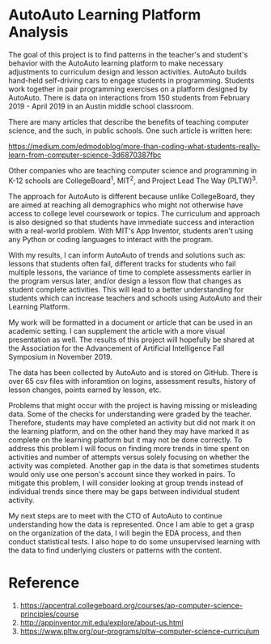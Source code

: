 # AutoAuto Learning Platform Analysis

The goal of this project is to find patterns in the teacher's and student's behavior with the AutoAuto learning platform to make necessary adjustments to curriculum design and lesson activities. AutoAuto builds hand-held self-driving cars to engage students in programming. Students work together in pair programming exercises on a platform designed by AutoAuto. There is data on interactions from 150 students from February 2019 - April 2019 in an Austin middle school classroom. 


There are many articles that describe the benefits of teaching computer science, and the such, in public schools. One such article is written here:

https://medium.com/edmodoblog/more-than-coding-what-students-really-learn-from-computer-science-3d6870387fbc

 Other companies who are teaching computer science and programming in K-12 schools are CollegeBoard<sup>1</sup>, MIT<sup>2</sup>, and Project Lead The Way (PLTW)<sup>3</sup>. 
 
 The approach for AutoAuto is different because unlike CollegeBoard, they are aimed at reaching all demographics who might not otherwise have access to college level coursework or topics. The curriculum and approach is also designed so that students have immediate success and interaction with a real-world problem. With MIT's App Inventor, students aren't using any Python or coding languages to interact with the program. 

With my results, I can inform AutoAuto of trends and solutions such as: lessons that students often fail, different tracks for students who fail multiple lessons, the variance of time to complete assessments earlier in the program versus later, and/or design a lesson flow that changes as student complete activities. This will lead to a better understanding for students which can increase teachers and schools using AutoAuto and their Learning Platform.

My work will be formatted in a document or article that can be used in an academic setting. I can supplement the article with a more visual presentation as well. The results of this project will hopefully be shared at the Association for the Advancement of Artificial Intelligence Fall Symposium in November 2019. 

The data has been collected by AutoAuto and is stored on GitHub. There is over 65 csv files with inforamtion on logins, assessment results, history of lesson changes, points earned by lesson, etc. 

Problems that might occur with the project is having missing or misleading data. Some of the checks for understanding were graded by the teacher. Therefore, students may have completed an activity but did not mark it on the learning platform, and on the other hand they may have marked it as complete on the learning platform but it may not be done correctly. To address this problem I will focus on finding more trends in time spent on activities and number of attempts versus solely focusing on whether the activity was completed. 
Another gap in the data is that sometimes students would only use one person's account since they worked in pairs. To mitigate this problem, I will consider looking at group trends instead of individual trends since there may be gaps between individual student activity. 

My next steps are to meet with the CTO of AutoAuto to continue understanding how the data is represented. Once I am able to get a grasp on the organization of the data, I will begin the EDA process, and then conduct statistical tests. I also hope to do some unsupervised learning with the data to find underlying clusters or patterns with the content. 


# Reference
1. https://apcentral.collegeboard.org/courses/ap-computer-science-principles/course
2. http://appinventor.mit.edu/explore/about-us.html
3. https://www.pltw.org/our-programs/pltw-computer-science-curriculum

